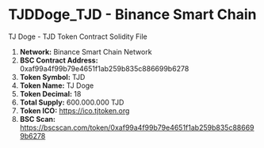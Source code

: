 # TJDDoge_TJD - Binance Smart Chain
 TJ Doge - TJD Token Contract Solidity File
 1. **Network:** Binance Smart Chain Network
 2. **BSC Contract Address:** 0xaf99a4f99b79e4651f1ab259b835c886699b6278
 3. **Token Symbol:** TJD
 4. **Token Name:** TJ Doge
 5. **Token Decimal:** 18
 6. **Total Supply:** 600.000.000 TJD
 7. **Token ICO:** https://ico.tjtoken.org
 8. **BSC Scan:** https://bscscan.com/token/0xaf99a4f99b79e4651f1ab259b835c886699b6278
